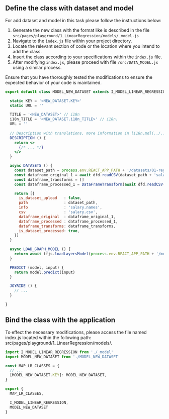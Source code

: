 ## Define the class with dataset and model

For add dataset and model in this task please follow the instructions below:

1. Generate the new class with the format like is described in the file `src/pages/playground/1_LinearRegression/models/_model.js`
2. Navigate to the `index.js` file within your project directory.
3. Locate the relevant section of code or the location where you intend to add the class.
4. Insert the class according to your specifications within the `index.js` file.
5. After modifying `index.js`, please proceed with file `/src/DATA_MODEL.js` using a similar process.

Ensure that you have thoroughly tested the modifications to ensure the expected behavior of your code is maintained.

```jsx
export default class MODEL_NEW_DATASET extends I_MODEL_LINEAR_REGRESSION {

  static KEY = '<NEW_DATASET.KEY>'
  static URL = ''

  TITLE = '<NEW_DATASET>' // i18n
  i18n_TITLE = '<NEW_DATASET.i18n_TITLE>' // i18n.
  URL = ''
  
  // Description with translations, more information in [i18n.md](../../../i18n.md)
  DESCRIPTION () {
    return <>
      {/* ... */}
    </>
  }

  async DATASETS () {
    const dataset_path = process.env.REACT_APP_PATH + '/datasets/01-regression/salary/'
    const dataframe_original_1 = await dfd.readCSV(dataset_path + 'salary.csv')
    const dataframe_transforms = []
    const dataframe_processed_1 = DataFrameTransform(await dfd.readCSV(dataset_path + 'salary.csv'), dataframe_transforms)

    return [{
      is_dataset_upload   : false,
      path                : dataset_path,
      info                : 'salary.names',
      csv                 : 'salary.csv',
      dataframe_original  : dataframe_original_1,
      dataframe_processed : dataframe_processed_1,
      dataframe_transforms: dataframe_transforms,
      is_dataset_processed: true,
    }]
  }

  async LOAD_GRAPH_MODEL () {
    return await tfjs.loadLayersModel(process.env.REACT_APP_PATH + '/models/00-tabular-classification/<NEW_DATASET>/my-new-model.json')
  }

  PREDICT (model, input) {
    return model.predict(input)
  }

  JOYRIDE () {
    // ...
  }

}
```

## Bind the class with the application

To effect the necessary modifications, please access the file named index.js located within the following path: src/pages/playground/1_LinearRegression/models/.

```js
import I_MODEL_LINEAR_REGRESSION from './_model'
import MODEL_NEW_DATASET from './MODEL_NEW_DATASET'

const MAP_LR_CLASSES = {
  // ...
  [MODEL_NEW_DATASET.KEY]: MODEL_NEW_DATASET,
}

export {
  MAP_LR_CLASSES,

  I_MODEL_LINEAR_REGRESSION,
  MODEL_NEW_DATASET
}
```
